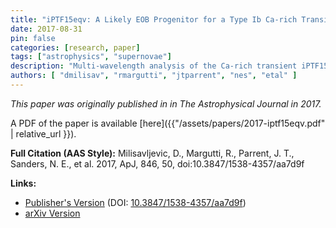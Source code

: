 ```yaml
---
title: "iPTF15eqv: A Likely EOB Progenitor for a Type Ib Ca-rich Transient"
date: 2017-08-31
pin: false
categories: [research, paper]
tags: ["astrophysics", "supernovae"]
description: "Multi-wavelength analysis of the Ca-rich transient iPTF15eqv."
authors: [ "dmilisav", "rmargutti", "jtparrent", "nes", "etal" ]
---
```


*This paper was originally published in in The Astrophysical Journal in 2017.*

A PDF of the paper is available [here]({{"/assets/papers/2017-iptf15eqv.pdf" | relative_url }}).

**Full Citation (AAS Style):**
Milisavljevic, D., Margutti, R., Parrent, J. T., Sanders, N. E., et al. 2017, ApJ, 846, 50, doi:10.3847/1538-4357/aa7d9f

**Links:**
- [Publisher's Version](https://iopscience.iop.org/article/10.3847/1538-4357/aa7d9f) (DOI: [10.3847/1538-4357/aa7d9f](https://doi.org/10.3847/1538-4357/aa7d9f))
- [arXiv Version](https://arxiv.org/abs/1706.01887)
